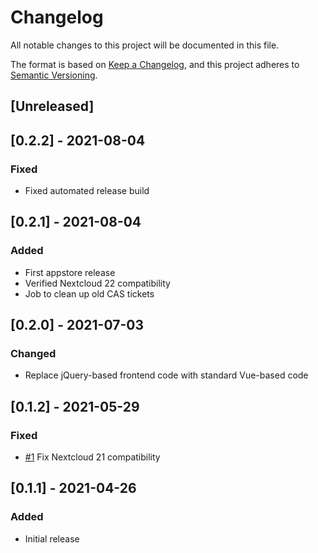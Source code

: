 # Changelog

All notable changes to this project will be documented in this file.

The format is based on [Keep a Changelog](https://keepachangelog.com/en/1.0.0/),
and this project adheres to [Semantic Versioning](https://semver.org/spec/v2.0.0.html).

## [Unreleased]

## [0.2.2] - 2021-08-04

### Fixed
- Fixed automated release build

## [0.2.1] - 2021-08-04

### Added
- First appstore release
- Verified Nextcloud 22 compatibility
- Job to clean up old CAS tickets

## [0.2.0] - 2021-07-03

### Changed
- Replace jQuery-based frontend code with standard Vue-based code

## [0.1.2] - 2021-05-29

### Fixed
- [#1](https://github.com/mziech/nextcloud-cas/pull/1) Fix Nextcloud 21 compatibility

## [0.1.1] - 2021-04-26

### Added
- Initial release
